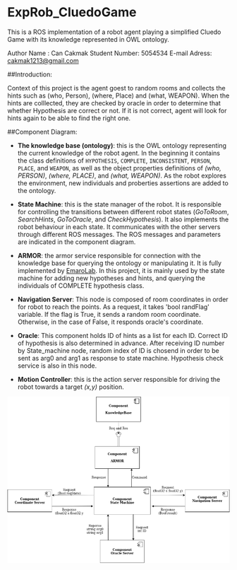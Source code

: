# ExpRob_CluedoGame
This is a ROS implementation of a robot agent playing a simplified Cluedo Game with its knowledge represented in OWL ontology.

Author Name : Can Cakmak
Student Number: 5054534
E-mail Adress: cakmak1213@gmail.com

##Introduction:

Context of this project is the agent goest to random rooms and collects the hints such as (who, Person), (where, Place) and (what, WEAPON). When the hints are colllected, they are checked by oracle in order to determine that whether Hypothesis are correct or not. If it is not correct, agent will look for hints again to be able to find the right one.

##Component Diagram:

- **The knowledge base (ontology)**: this is the OWL ontology representing the current knowledge of the robot agent. In the beginning it contains the class definitions of `HYPOTHESIS`, `COMPLETE`, `INCONSISTENT`, `PERSON`, `PLACE`, and `WEAPON`, as well as the object properties definitions of *(who, PERSON)*, *(where, PLACE)*, and *(what, WEAPON)*. As the robot explores the environment, new individuals and proberties assertions are added to the ontology.

 - **State Machine**: this is the state manager of the robot. It is responsible for controlling the transitions between different robot states (*GoToRoom*, *SearchHints*, *GoToOracle*, and *CheckHypothesis*). It also implements the robot behaviour in each state. It communicates with the other servers through different ROS messages. The ROS messages and parameters are indicated in the component diagram.

- **ARMOR**: the armor service responsible for connection with the knowledge base for querying the ontology or manipulating it. It is fully implemented by [EmaroLab](https://github.com/EmaroLab/armor). In this project, it is mainly used by the state machine for adding new hypotheses and hints, and querying the individuals of COMPLETE hypothesis class.

- **Navigation Server**: This node is composed of room coordinates in order for robot to reach the points. As a request, it takes 'bool randFlag' variable. If the flag is True, it sends a random room coordinate. Otherwise, in the case of False, it responds oracle's coordinate.

- **Oracle**: This component holds ID of hints as a list for each ID. Correct ID of hypothesis is also determined in advance. After receiving ID number by State_machine node, random index of ID is chosend in order to be sent as arg0 and arg1 as response to state machine. Hypothesis check service is also in this node. 

- **Motion Controller**: this is the action server responsible for driving the robot towards a target *(x,y)* position.

![alt text](https://github.com/cakmakcan/experimental_lab/blob/master/cluedo/images/ComponentDiagram.png?raw=true)


